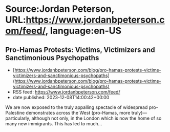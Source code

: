 # Source:Jordan Peterson, URL:https://www.jordanbpeterson.com/feed/, language:en-US

## Pro-Hamas Protests: Victims, Victimizers and Sanctimonious Psychopaths
 - [https://www.jordanbpeterson.com/blog/pro-hamas-protests-victims-victimizers-and-sanctimonious-psychopaths](https://www.jordanbpeterson.com/blog/pro-hamas-protests-victims-victimizers-and-sanctimonious-psychopaths)
 - RSS feed: https://www.jordanbpeterson.com/feed/
 - date published: 2023-12-08T14:00:42+00:00

We are now exposed to the truly appalling spectacle of widespread pro-Palestine demonstrates across the West (pro-Hamas, more truly)—particularly, although not only, in the London which is now the home of so many new immigrants. This has led to much...

